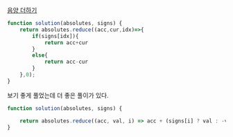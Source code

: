 [음양 더하기](https://programmers.co.kr/learn/courses/30/lessons/76501?language=javascript)


```js
function solution(absolutes, signs) {
    return absolutes.reduce((acc,cur,idx)=>{
        if(signs[idx]){
            return acc+cur
        }
        else{
            return acc-cur
        }
    },0);
}
```

보기 좋게 풀었는데 더 좋은 풀이가 있다.  
```js
function solution(absolutes, signs) {

    return absolutes.reduce((acc, val, i) => acc + (signs[i] ? val : -val), 0);
}
```